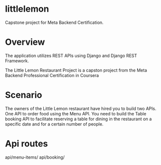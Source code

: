 # littlelemon
Capstone project for Meta Backend Certification. 
# Overview
The application utilizes REST APIs using Django and Django REST Framework.

The Little Lemon Restaurant Project is a capston project from the Meta Backend Professional Certification in Coursera

# Scenario
The owners of the Little Lemon restaurant have hired you to build two APIs. One API to order food using the Menu API. 
You need to build the Table booking API to facilitate reserving a table for dining in the restaurant on a specific date and for a certain number of people.


# Api routes
api/menu-items/
api/booking/
